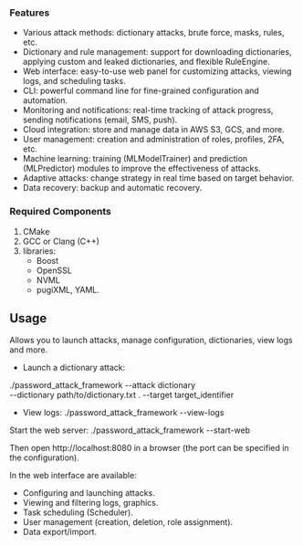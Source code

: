 

### Features
- Various attack methods: dictionary attacks, brute force, masks, rules, etc.
- Dictionary and rule management: support for downloading dictionaries, applying custom and leaked dictionaries, and flexible RuleEngine.
- Web interface: easy-to-use web panel for customizing attacks, viewing logs, and scheduling tasks.
- CLI: powerful command line for fine-grained configuration and automation.
- Monitoring and notifications: real-time tracking of attack progress, sending notifications (email, SMS, push).
- Cloud integration: store and manage data in AWS S3, GCS, and more.
- User management: creation and administration of roles, profiles, 2FA, etc.
- Machine learning: training (MLModelTrainer) and prediction (MLPredictor) modules to improve the effectiveness of attacks.
- Adaptive attacks: change strategy in real time based on target behavior.
- Data recovery: backup and automatic recovery.

### Required Components
1. CMake
2. GCC or Clang (C++) 
3. libraries:  
   - Boost  
   - OpenSSL 
   - NVML  
   - pugiXML, YAML.  
## Usage
Allows you to launch attacks, manage configuration, dictionaries, view logs and more.

- Launch a dictionary attack:
  
 ./password_attack_framework --attack dictionary \
      --dictionary path/to/dictionary.txt \.
      --target target_identifier
      
- View logs:
./password_attack_framework --view-logs

Start the web server:
./password_attack_framework --start-web

Then open http://localhost:8080 in a browser (the port can be specified in the configuration). 

In the web interface are available:
- Configuring and launching attacks.  
- Viewing and filtering logs, graphics.  
- Task scheduling (Scheduler).  
- User management (creation, deletion, role assignment).  
- Data export/import.
